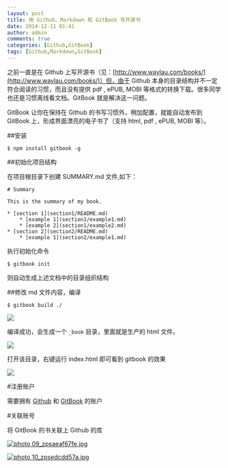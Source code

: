 ```yaml
---
layout: post
title: 用 Github、Markdown 和 GitBook 写开源书
date: 2014-12-11 01:41
author: admin
comments: true
categories: [Github,GitBook]
tags: [Github,Markdown,GitBook]
---
```


之前一直是在 Github 上写开源书（见：[http://www.waylau.com/books/](http://www.waylau.com/books/)）但，由于 Github 本身的目录结构并不一定符合阅读的习惯，而且没有提供 pdf , ePUB, MOBI 等格式的转换下载。很多同学也还是习惯离线看文档。GitBook 就是解决这一问题。

GitBook 让你在保持在 Github 的书写习惯外，稍加配置，就能自动发布到GitBook 上，形成界面漂亮的电子书了（支持 html, pdf , ePUB, MOBI 等）。

##安装

	$ npm install gitbook -g

##初始化项目结构

在项目根目录下创建 SUMMARY.md 文件,如下：
	
	# Summary
	
	This is the summary of my book.
	
	* [section 1](section1/README.md)
	    * [example 1](section1/example1.md)
	    * [example 2](section1/example2.md)
	* [section 2](section2/README.md)
	    * [example 1](section2/example1.md)

执行初始化命令

	$ gitbook init

则自动生成上述文档中的目录组织结构

##修改 md 文件内容，编译

	$ gitbook build ./

![](http://99btgc01.info/uploads/2014/12/02%282%29.jpg)

编译成功，会生成一个 `_book` 目录，里面就是生产的 html 文件。

![](http://99btgc01.info/uploads/2014/12/03%282%29.jpg)

打开该目录，右键运行 index.html 即可看到 gitbook 的效果

![](http://99btgc01.info/uploads/2014/12/04%282%29.jpg)

#注册账户

需要拥有 [Github](https://github.com) 和 [GitBook](https://www.gitbook.com) 的账户

#关联账号

将 GitBook 的书关联上  Github 的库

<a href="http://s1288.photobucket.com/user/waylau/media/waylau%20blog/gitbook/09_zpsaeaf67fe.jpg.html" target="_blank"><img src="http://i1288.photobucket.com/albums/b484/waylau/waylau%20blog/gitbook/09_zpsaeaf67fe.jpg" border="0" alt=" photo 09_zpsaeaf67fe.jpg"/></a>

<a href="http://s1288.photobucket.com/user/waylau/media/waylau%20blog/gitbook/10_zpsedcdd57a.jpg.html" target="_blank"><img src="http://i1288.photobucket.com/albums/b484/waylau/waylau%20blog/gitbook/10_zpsedcdd57a.jpg" border="0" alt=" photo 10_zpsedcdd57a.jpg"/></a>



